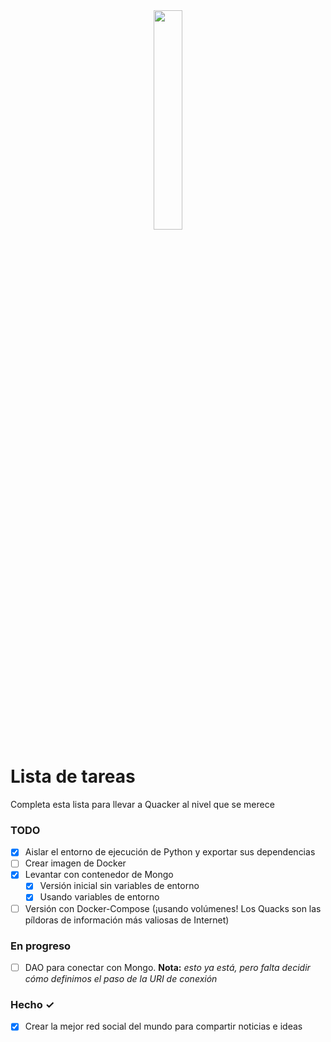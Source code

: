 <center><img src="./static/images/quacker.webp" width = 30%></img>
</center>

# Lista de tareas
Completa esta lista para llevar a Quacker al nivel que se merece

### TODO
- [x] Aislar el entorno de ejecución de Python y exportar sus dependencias
- [ ] Crear imagen de Docker
- [x] Levantar con contenedor de Mongo
  - [x] Versión inicial sin variables de entorno
  - [x] Usando variables de entorno
- [ ] Versión con Docker-Compose (¡usando volúmenes! Los Quacks son las píldoras de información más valiosas de Internet)

### En progreso
- [ ] DAO para conectar con Mongo. __Nota:__ *esto ya está, pero falta decidir cómo definimos el paso de la URI de conexión*

### Hecho ✓
- [x] Crear la mejor red social del mundo para compartir noticias e ideas